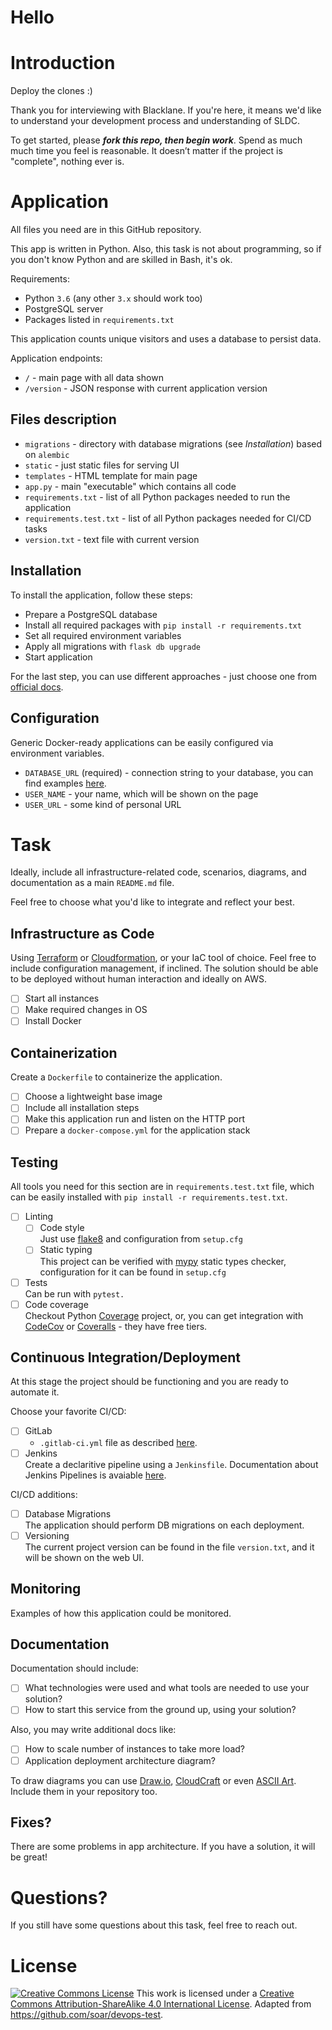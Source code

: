 # Hello

# Introduction

Deploy the clones :) 

Thank you for interviewing with Blacklane. If you're here, it means we'd
like to understand your development process and understanding of SLDC.

To get started, please ***fork this repo, then begin work***. Spend as much much time
you feel is reasonable. It doesn’t matter if the project is "complete", nothing ever is.

# Application

All files you need are in this GitHub repository.

This app is written in Python.
Also, this task is not about programming, so if you don't know Python and are skilled in Bash, it's ok.

Requirements:

- Python `3.6` (any other `3.x` should work too)
- PostgreSQL server
- Packages listed in `requirements.txt` 

This application counts unique visitors and uses a database to persist data.

Application endpoints:

- `/` - main page with all data shown
- `/version` - JSON response with current application version

## Files description

- `migrations` - directory with database migrations (see _Installation_) based on `alembic`
- `static` - just static files for serving UI
- `templates` - HTML template for main page
- `app.py` - main "executable" which contains all code
- `requirements.txt` - list of all Python packages needed to run the application
- `requirements.test.txt` - list of all Python packages needed for CI/CD tasks
- `version.txt` - text file with current version

## Installation

To install the application, follow these steps:

- Prepare a PostgreSQL database
- Install all required packages with `pip install -r requirements.txt`
- Set all required environment variables
- Apply all migrations with `flask db upgrade`
- Start application

For the last step, you can use different approaches - just choose one from [official docs][flask-deploy].

## Configuration

Generic Docker-ready applications can be easily configured via environment variables.

- `DATABASE_URL` (required) - connection string to your database, you can find examples [here][flask-sqlalchemy-connstr].
- `USER_NAME` - your name, which will be shown on the page
- `USER_URL` - some kind of personal URL

# Task

Ideally, include all infrastructure-related code, scenarios, diagrams, and documentation as a main `README.md` file.

Feel free to choose what you'd like to integrate and reflect your best.

## Infrastructure as Code

Using [Terraform] or [Cloudformation], or your IaC tool of choice. Feel free to include configuration management, if inclined.
The solution should be able to be deployed without human interaction and ideally on AWS.

- [ ] Start all instances
- [ ] Make required changes in OS
- [ ] Install Docker

## Containerization

Create a `Dockerfile` to containerize the application.

- [ ] Choose a lightweight base image
- [ ] Include all installation steps
- [ ] Make this application run and listen on the HTTP port
- [ ] Prepare a `docker-compose.yml` for the application stack

## Testing 

All tools you need for this section are in `requirements.test.txt` file,
which can be easily installed with `pip install -r requirements.test.txt`.

- [ ] Linting
    - [ ] Code style<br/>
        Just use [flake8] and configuration from `setup.cfg`
    - [ ] Static typing<br/>
        This project can be verified with [mypy] static types checker, configuration for it can be found in `setup.cfg`
- [ ] Tests<br/>
    Can be run with `pytest.`
- [ ] Code coverage<br/>
    Checkout Python [Coverage] project, 
    or, you can get integration with [CodeCov] or [Coveralls] - they have free tiers.

## Continuous Integration/Deployment

At this stage the project should be functioning and you are ready to automate it.

Choose your favorite CI/CD:

- [ ] GitLab<br/>
    - `.gitlab-ci.yml` file as described [here][gitlab-ci-yml].
- [ ] Jenkins<br/>
    Create a declaritive pipeline using a `Jenkinsfile`.
    Documentation about Jenkins Pipelines is avaiable [here][jenkins-pipelines].

CI/CD additions:

- [ ] Database Migrations<br/>
    The application should perform DB migrations on each deployment.
- [ ] Versioning<br/>
    The current project version can be found in the file `version.txt`, and it will be shown on the web UI.
    
## Monitoring

Examples of how this application could be monitored.

## Documentation

Documentation should include:

- [ ] What technologies were used and what tools are needed to use your solution?
- [ ] How to start this service from the ground up, using your solution?

Also, you may write additional docs like:

- [ ] How to scale number of instances to take more load?
- [ ] Application deployment architecture diagram?

To draw diagrams you can use [Draw.io][drawio], [CloudCraft] or even [ASCII Art][asciiflow]. Include them in your repository too.

## Fixes?

There are some problems in app architecture. If you have a solution, it will be great!

# Questions?

If you still have some questions about this task, feel free to reach out.

# License

[![Creative Commons License](https://i.creativecommons.org/l/by-sa/4.0/88x31.png)][license]
This work is licensed under a [Creative Commons Attribution-ShareAlike 4.0 International License][license].
Adapted from https://github.com/soar/devops-test.

[github-clone]: git@github.com:blacklane/devops-interview.git
[github-repository]: https://github.com/blacklane/devops-interivew

[license]: http://creativecommons.org/licenses/by-sa/4.0/

[ansible]: https://www.ansible.com
[aws]: https://aws.amazon.com
[chef]: https://www.chef.io
[asciiflow]: http://asciiflow.com
[cloudcraft]: https://cloudcraft.co
[codecov]: https://codecov.io
[coverage]: https://coverage.readthedocs.io
[coveralls]: https://coveralls.io
[drawio]: http://draw.io
[flake8]: http://flake8.pycqa.org/en/latest/index.html
[flask]: http://flask.pocoo.org
[flask-deploy]: http://flask.pocoo.org/docs/1.0/deploying/#deployment
[flask-sqlalchemy-connstr]: http://flask-sqlalchemy.pocoo.org/2.3/config/#connection-uri-format
[gitlab-ci-yml]: https://docs.gitlab.com/ee/ci/yaml/
[iac]: https://en.wikipedia.org/wiki/Infrastructure_as_code
[jenkins-pipelines]: https://jenkins.io/doc/book/pipeline/
[mypy]: https://mypy.readthedocs.io/en/stable/index.html
[terraform]: https://www.terraform.io
[cloudformation]: https://aws.amazon.com/cloudformation/
